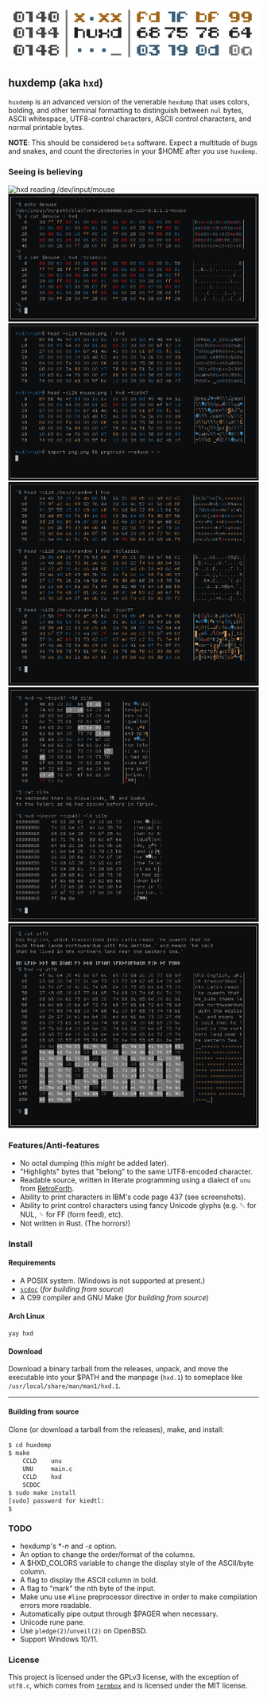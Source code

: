 ![logo](img/logo.png)

## huxdemp (aka `hxd`)

`huxdemp` is an advanced version of the venerable `hexdump` that uses
colors, bolding, and other terminal formatting to distinguish between `nul`
bytes, ASCII whitespace, UTF8-control characters, ASCII control characters,
and normal printable bytes.

**NOTE**: This should be considered `beta` software. Expect a multitude of
bugs and snakes, and count the directories in your $HOME after you use
`huxdemp`.

### Seeing is believing

![hxd reading /dev/input/mouse](img/mouse.png)
![hxd reading /dev/input/mouse](img/mouse2.png)
![hxd reading part of a PNG image](img/png.png)
![hxd reading /dev/random](img/rnd.png)
![hxd reading a snippet from The Silmarillion](img/silm.png)
![hxd reading some UTF8 text, demonstrating the -u flag](img/utf8.png)

### Features/Anti-features

- No octal dumping (this *might* be added later).
- "Highlights" bytes that "belong" to the same UTF8-encoded character.
- Readable source, written in literate programming using a dialect of `unu`
  from [RetroForth](https://forth.works/).
- Ability to print characters in IBM's code page 437 (see screenshots).
- Ability to print control characters using fancy Unicode glyphs (e.g. ␀
  for NUL, ␌ for FF (form feed), etc).
- Not written in Rust. (The horrors!)

### Install

#### Requirements

- A POSIX system. (Windows is not supported at present.)
- [`scdoc`](https://git.sr.ht/~sircmpwn/scdoc) (*for building from source*)
- A C99 compiler and GNU Make (*for building from source*)

#### Arch Linux

```
yay hxd
```

#### Download

Download a binary tarball from the releases, unpack, and move the
executable into your $PATH and the manpage (`hxd.1`) to someplace like
`/usr/local/share/man/man1/hxd.1`.

---

#### Building from source

Clone (or download a tarball from the releases), make, and install:

```
$ cd huxdemp
$ make
    CCLD    unu
    UNU     main.c
    CCLD    hxd
    SCDOC  
$ sudo make install
[sudo] password for kiedtl:
$
```

### TODO

- hexdump's **-n* and *-s* option.
- An option to change the order/format of the columns.
- A $HXD_COLORS variable to change the display style of the ASCII/byte
  column.
- A flag to display the ASCII column in bold.
- A flag to "mark" the nth byte of the input.
- Make unu use `#line` preprocessor directive in order to make compilation
  errors more readable.
- Automatically pipe output through $PAGER when necessary.
- Unicode rune pane.
- Use `pledge(2)`/`unveil(2)` on OpenBSD.
- Support Windows 10/11.

### License

This project is licensed under the GPLv3 license, with the exception of
`utf8.c`, which comes from [`termbox`](https://github.com/nsf/termbox) and
is licensed under the MIT license.
